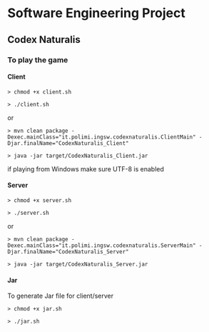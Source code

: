 # Software Engineering Project

## Codex Naturalis

### To play the game

#### Client

`> chmod +x client.sh`

`> ./client.sh`

or

`> mvn clean package -Dexec.mainClass="it.polimi.ingsw.codexnaturalis.ClientMain" -Djar.finalName="CodexNaturalis_Client"`

`> java -jar target/CodexNaturalis_Client.jar`

if playing from Windows make sure UTF-8 is enabled

#### Server

`> chmod +x server.sh`

`> ./server.sh`

or

`> mvn clean package -Dexec.mainClass="it.polimi.ingsw.codexnaturalis.ServerMain" -Djar.finalName="CodexNaturalis_Server"`

`> java -jar target/CodexNaturalis_Server.jar`

#### Jar

To generate Jar file for client/server

`> chmod +x jar.sh`

`> ./jar.sh`
